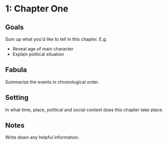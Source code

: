 # 1: Chapter One

## Goals

Sum up what you'd like to tell in this chapter. E.g:

* Reveal age of main character
* Explain political situation

## Fabula

Summarize the events in chronological order.

## Setting

In what time, place, political and social context does this chapter take place.

## Notes

Write down any helpful information.